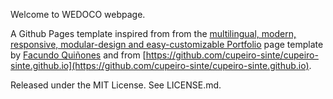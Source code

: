 Welcome to WEDOCO webpage.

A Github Pages template inspired from from the [multilingual, modern, responsive, modular-design and easy-customizable Portfolio](https://github.com/jfquinones/jfquinones.github.io) page template by [Facundo Quiñones](https://github.com/jfquinones) and from [https://github.com/cupeiro-sinte/cupeiro-sinte.github.io](https://github.com/cupeiro-sinte/cupeiro-sinte.github.io).

Released under the MIT License. See LICENSE.md.
